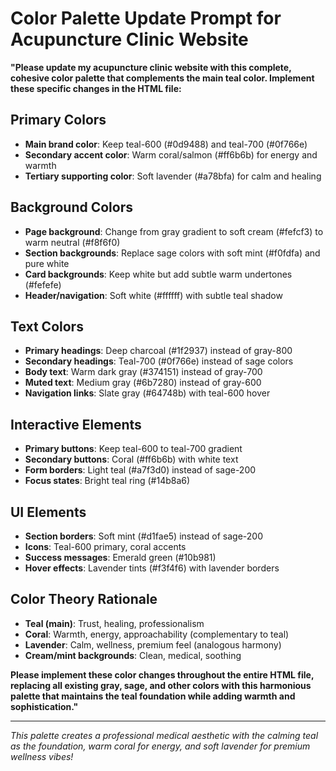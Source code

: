 # Color Palette Update Prompt for Acupuncture Clinic Website

**"Please update my acupuncture clinic website with this complete, cohesive color palette that complements the main teal color. Implement these specific changes in the HTML file:**

## Primary Colors
- **Main brand color**: Keep teal-600 (#0d9488) and teal-700 (#0f766e)
- **Secondary accent color**: Warm coral/salmon (#ff6b6b) for energy and warmth
- **Tertiary supporting color**: Soft lavender (#a78bfa) for calm and healing

## Background Colors
- **Page background**: Change from gray gradient to soft cream (#fefcf3) to warm neutral (#f8f6f0)
- **Section backgrounds**: Replace sage colors with soft mint (#f0fdfa) and pure white
- **Card backgrounds**: Keep white but add subtle warm undertones (#fefefe)
- **Header/navigation**: Soft white (#ffffff) with subtle teal shadow

## Text Colors
- **Primary headings**: Deep charcoal (#1f2937) instead of gray-800
- **Secondary headings**: Teal-700 (#0f766e) instead of sage colors
- **Body text**: Warm dark gray (#374151) instead of gray-700
- **Muted text**: Medium gray (#6b7280) instead of gray-600
- **Navigation links**: Slate gray (#64748b) with teal-600 hover

## Interactive Elements
- **Primary buttons**: Keep teal-600 to teal-700 gradient
- **Secondary buttons**: Coral (#ff6b6b) with white text
- **Form borders**: Light teal (#a7f3d0) instead of sage-200
- **Focus states**: Bright teal ring (#14b8a6)

## UI Elements
- **Section borders**: Soft mint (#d1fae5) instead of sage-200
- **Icons**: Teal-600 primary, coral accents
- **Success messages**: Emerald green (#10b981)
- **Hover effects**: Lavender tints (#f3f4f6) with lavender borders

## Color Theory Rationale
- **Teal (main)**: Trust, healing, professionalism
- **Coral**: Warmth, energy, approachability (complementary to teal)
- **Lavender**: Calm, wellness, premium feel (analogous harmony)
- **Cream/mint backgrounds**: Clean, medical, soothing

**Please implement these color changes throughout the entire HTML file, replacing all existing gray, sage, and other colors with this harmonious palette that maintains the teal foundation while adding warmth and sophistication."**

---

*This palette creates a professional medical aesthetic with the calming teal as the foundation, warm coral for energy, and soft lavender for premium wellness vibes!*
